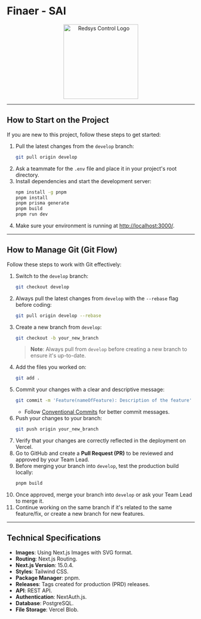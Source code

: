 # Finaer - SAI

<p align="center">
  <img src="/images/redsys-logo.svg" width="200" alt="Redsys Control Logo" />
</p>

---

## How to Start on the Project

If you are new to this project, follow these steps to get started:

1. Pull the latest changes from the `develop` branch:
   ```bash
   git pull origin develop
   ```
2. Ask a teammate for the `.env` file and place it in your project's root directory.
3. Install dependencies and start the development server:
   ```bash
   npm install -g pnpm
   pnpm install
   pnpm prisma generate
   pnpm build
   pnpm run dev
   ```
4. Make sure your environment is running at [http://localhost:3000/](http://localhost:3000/).

---

## How to Manage Git (Git Flow)

Follow these steps to work with Git effectively:

1. Switch to the `develop` branch:
   ```bash
   git checkout develop
   ```
2. Always pull the latest changes from `develop` with the `--rebase` flag before coding:
   ```bash
   git pull origin develop --rebase
   ```
3. Create a new branch from `develop`:
   ```bash
   git checkout -b your_new_branch
   ```
   > **Note**: Always pull from `develop` before creating a new branch to ensure it's up-to-date.
4. Add the files you worked on:
   ```bash
   git add .
   ```
5. Commit your changes with a clear and descriptive message:
   ```bash
   git commit -m 'Feature(nameOfFeature): Description of the feature'
   ```
   - Follow [Conventional Commits](https://mokkapps.de/blog/how-to-automatically-generate-a-helpful-changelog-from-your-git-commit-messages/#conventional-commits) for better commit messages.
6. Push your changes to your branch:
   ```bash
   git push origin your_new_branch
   ```
7. Verify that your changes are correctly reflected in the deployment on Vercel.
8. Go to GitHub and create a **Pull Request (PR)** to be reviewed and approved by your Team Lead.
9. Before merging your branch into `develop`, test the production build locally:
   ```bash
   pnpm build
   ```
10. Once approved, merge your branch into `develop` or ask your Team Lead to merge it.
11. Continue working on the same branch if it's related to the same feature/fix, or create a new branch for new features.

---

## Technical Specifications

- **Images**: Using Next.js Images with SVG format.
- **Routing**: Next.js Routing.
- **Next.js Version**: 15.0.4.
- **Styles**: Tailwind CSS.
- **Package Manager**: pnpm.
- **Releases**: Tags created for production (PRD) releases.
- **API**: REST API.
- **Authentication**: NextAuth.js.
- **Database**: PostgreSQL.
- **File Storage**: Vercel Blob.
